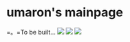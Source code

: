 # umaron's mainpage


=。=To be built...
![](https://files.yande.re/sample/2555de7669c169cd98a6c9da7da27edd/yande.re%20447155%20sample%20feet%20maou_renjishi%20pantyhose.jpg)
![](https://assets.yande.re/data/preview/25/55/2555de7669c169cd98a6c9da7da27edd.jpg)
![](https://files.yande.re/sample/7542cb28c1901148eefc869397a87e38/yande.re%20433937%20sample%20breasts%20hiten%20hitenkei%20nipples%20no_bra%20pantsu%20panty_pull%20pantyhose%20shirt_lift%20sweater.jpg)
